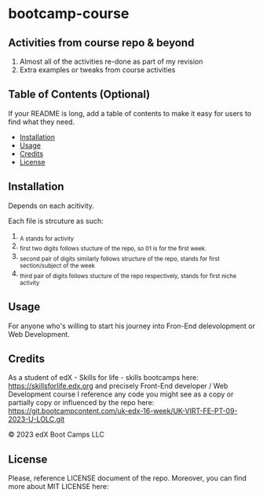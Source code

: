 # bootcamp-course

## Activities from course repo & beyond

1. Almost all of the activities re-done as part of my revision
2. Extra examples or tweaks from course activities

## Table of Contents (Optional)

If your README is long, add a table of contents to make it easy for users to find what they need.

- [Installation](#installation)
- [Usage](#usage)
- [Credits](#credits)
- [License](#license)

## Installation

Depends on each acitivity.

Each file is strcuture as such:
1. <sub>A stands for activity</sub>
2. <sub>first two digits follows stucture of the repo, so 01 is for the first week.</sub>
3. <sub>second pair of digits similarly follows structure of the repo, stands for first section/subject of the week</sub>
4. <sub>third pair of digits follows stucture of the repo respectively, stands for first niche activity</sub>

## Usage

For anyone who's willing to start his journey into Fron-End delevolopment or Web Development.

## Credits

As a student of edX - Skills for life - skills bootcamps here: https://skillsforlife.edx.org and precisely Front-End developer / Web Development course I reference any code you might see as a copy or partially copy or influenced by the repo here: https://git.bootcampcontent.com/uk-edx-16-week/UK-VIRT-FE-PT-09-2023-U-LOLC.git

© 2023 edX Boot Camps LLC

## License

Please, reference LICENSE document of the repo.
Moreover, you can find more about MIT LICENSE here: [
](https://choosealicense.com/licenses/mit/)


